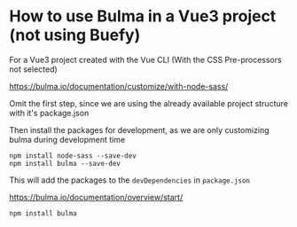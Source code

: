 # How to use Bulma in a Vue3 project (not using Buefy)

For a Vue3 project created with the Vue CLI (With the CSS Pre-processors not selected)

https://bulma.io/documentation/customize/with-node-sass/

Omit the first step, since we are using the already available project structure with it's package.json

Then install the packages for development, as we are only customizing bulma during development time

    npm install node-sass --save-dev
    npm install bulma --save-dev    
    
This will add the packages to the `devDependencies` in `package.json`


    
    
    
    

https://bulma.io/documentation/overview/start/

    npm install bulma
    
